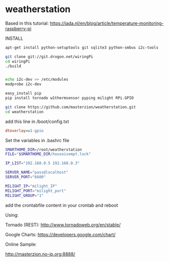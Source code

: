 # weatherstation

Based in this tutorial:
https://iada.nl/en/blog/article/temperature-monitoring-raspberry-pi


INSTALL
``` bash
apt-get install python-setuptools git sqlite3 python-smbus i2c-tools

git clone git://git.drogon.net/wiringPi
cd wiringPi
./build


echo i2c-dev >> /etc/modules
modprobe i2c-dev

easy_install pip
pip install tornado w1thermsensor pyping milight RPi.GPIO

git clone https://github.com/masterzion/weatherstation.git
cd weatherstation
``` 

add this line in  /boot/config.txt
``` ini
dtoverlay=w1-gpio
```


Set the variables in .bashrc file

``` bash
SMARTHOME_DIR=/root/weatherstation
FILE="$SMARTHOME_DIR/houseisempt.lock"

IP_LIST="192.168.0.5 192.168.0.3"

SERVER_NAME="pass@localhost" 
SERVER_PORT="6600"

MILIGHT_IP="milight_IP"
MILIGHT_PORT="milight_port"
MILIGHT_GROUP="1"
```


add the crontabfile content in your crontab and reboot


Using: 

Tornado (REST): http://www.tornadoweb.org/en/stable/

Google Charts: https://developers.google.com/chart/



Online Sample:

http://masterzion.no-ip.org:8888/
